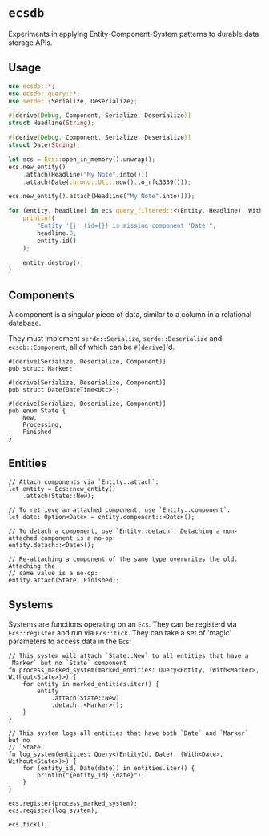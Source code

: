 # `ecsdb`

Experiments in applying Entity-Component-System patterns to durable data storage APIs.

## Usage

```rust
use ecsdb::*;
use ecsdb::query::*;
use serde::{Serialize, Deserialize};

#[derive(Debug, Component, Serialize, Deserialize)]
struct Headline(String);

#[derive(Debug, Component, Serialize, Deserialize)]
struct Date(String);

let ecs = Ecs::open_in_memory().unwrap();
ecs.new_entity()
    .attach(Headline("My Note".into()))
    .attach(Date(chrono::Utc::now().to_rfc3339()));

ecs.new_entity().attach(Headline("My Note".into()));

for (entity, headline) in ecs.query_filtered::<(Entity, Headline), Without<Date>>().into_iter() {
    println!(
        "Entity '{}' (id={}) is missing component 'Date'",
        headline.0,
        entity.id()
    );

    entity.destroy();
}
```

## Components

A component is a singular piece of data, similar to a column in a relational
database.

They must implement `serde::Serialize`, `serde::Deserialize` and
`ecsdb::Component`, all of which can be `#[derive]`'d.

```rust,ignore
#[derive(Serialize, Deserialize, Component)]
pub struct Marker;

#[derive(Serialize, Deserialize, Component)]
pub struct Date(DateTime<Utc>);

#[derive(Serialize, Deserialize, Component)]
pub enum State {
    New,
    Processing,
    Finished
}
```

## Entities

```rust,ignore
// Attach components via `Entity::attach`:
let entity = Ecs::new_entity()
    .attach(State::New);

// To retrieve an attached component, use `Entity::component`:
let date: Option<Date> = entity.component::<Date>();

// To detach a component, use `Entity::detach`. Detaching a non-attached component is a no-op:
entity.detach::<Date>();

// Re-attaching a component of the same type overwrites the old. Attaching the
// same value is a no-op:
entity.attach(State::Finished);
```

## Systems

Systems are functions operating on an `Ecs`. They can be registerd via
`Ecs::register` and run via `Ecs::tick`. They can take a set of 'magic'
parameters to access data in the `Ecs`:

```rust,ignore
// This system will attach `State::New` to all entities that have a `Marker` but no `State` component
fn process_marked_system(marked_entities: Query<Entity, (With<Marker>, Without<State>)>) {
    for entity in marked_entities.iter() {
        entity
            .attach(State::New)
            .detach::<Marker>();
    }
}

// This system logs all entities that have both `Date` and `Marker` but no
// `State`
fn log_system(entities: Query<(EntityId, Date), (With<Date>, Without<State>)>) {
    for (entity_id, Date(date)) in entities.iter() {
        println("{entity_id} {date}");
    }
}

ecs.register(process_marked_system);
ecs.register(log_system);

ecs.tick();

```
